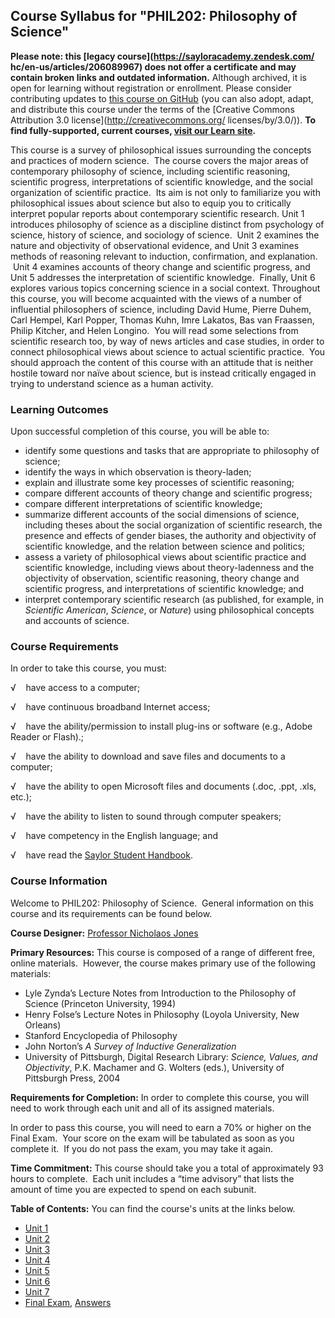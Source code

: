 Course Syllabus for "PHIL202: Philosophy of Science"
----------------------------------------------------

**Please note: this [legacy course](https://sayloracademy.zendesk.com/
hc/en-us/articles/206089967) does not offer a certificate and may contain 
broken links and outdated information.** Although archived, it is open 
for learning without registration or enrollment. Please consider contributing 
updates to [this course on GitHub](https://github.com/saylordotorg/course_phil202) 
(you can also adopt, adapt, and distribute this course under the terms of 
the [Creative Commons Attribution 3.0 license](http://creativecommons.org/
licenses/by/3.0/)). **To find fully-supported, current courses, [visit our 
Learn site](https://learn.saylor.org).**

This course is a survey of philosophical issues surrounding the concepts
and practices of modern science.  The course covers the major areas of
contemporary philosophy of science, including scientific reasoning,
scientific progress, interpretations of scientific knowledge, and the
social organization of scientific practice.  Its aim is not only to
familiarize you with philosophical issues about science but also to
equip you to critically interpret popular reports about contemporary
scientific research. Unit 1 introduces philosophy of science as a
discipline distinct from psychology of science, history of science, and
sociology of science.  Unit 2 examines the nature and objectivity of
observational evidence, and Unit 3 examines methods of reasoning
relevant to induction, confirmation, and explanation.  Unit 4 examines
accounts of theory change and scientific progress, and Unit 5 addresses
the interpretation of scientific knowledge.  Finally, Unit 6 explores
various topics concerning science in a social context. Throughout this
course, you will become acquainted with the views of a number of
influential philosophers of science, including David Hume, Pierre Duhem,
Carl Hempel, Karl Popper, Thomas Kuhn, Imre Lakatos, Bas van Fraassen,
Philip Kitcher, and Helen Longino.  You will read some selections from
scientific research too, by way of news articles and case studies, in
order to connect philosophical views about science to actual scientific
practice.  You should approach the content of this course with an
attitude that is neither hostile toward nor naïve about science, but is
instead critically engaged in trying to understand science as a human
activity.

### Learning Outcomes

Upon successful completion of this course, you will be able to:

-   identify some questions and tasks that are appropriate to philosophy
    of science;
-   identify the ways in which observation is theory-laden;
-   explain and illustrate some key processes of scientific reasoning;
-   compare different accounts of theory change and scientific progress;
-   compare different interpretations of scientific knowledge;
-   summarize different accounts of the social dimensions of science,
    including theses about the social organization of scientific
    research, the presence and effects of gender biases, the authority
    and objectivity of scientific knowledge, and the relation between
    science and politics;
-   assess a variety of philosophical views about scientific practice
    and scientific knowledge, including views about theory-ladenness and
    the objectivity of observation, scientific reasoning, theory change
    and scientific progress, and interpretations of scientific
    knowledge; and
-   interpret contemporary scientific research (as published, for
    example, in *Scientific American*, *Science*, or *Nature*) using
    philosophical concepts and accounts of science.

### Course Requirements

In order to take this course, you must:  
  
 √    have access to a computer;  
  
 √    have continuous broadband Internet access;  
  
 √    have the ability/permission to install plug-ins or software (e.g.,
Adobe Reader or Flash).;  
  
 √    have the ability to download and save files and documents to a
computer;  
  
 √    have the ability to open Microsoft files and documents (.doc,
.ppt, .xls, etc.);  
  
 √    have the ability to listen to sound through computer speakers;  
  
 √    have competency in the English language; and  
  
 √    have read the [Saylor Student
Handbook](http://www.saylor.org/site/wp-content/uploads/2012/05/Saylor-StudentHandbook.pdf).

### Course Information

Welcome to PHIL202: Philosophy of Science.  General information on this
course and its requirements can be found below.  
  
 **Course Designer:** [Professor Nicholaos
Jones](http://www.saylor.org/faculty-h-n/#ProfessorNicholaosJones)  
  
 **Primary Resources:** This course is composed of a range of different
free, online materials.  However, the course makes primary use of the
following materials:  

-   Lyle Zynda’s Lecture Notes from Introduction to the Philosophy of
    Science (Princeton University, 1994)
-   Henry Folse’s Lecture Notes in Philosophy (Loyola University, New
    Orleans)
-   Stanford Encyclopedia of Philosophy
-   John Norton’s *A Survey of Inductive Generalization*
-   University of Pittsburgh, Digital Research Library: *Science,
    Values, and Objectivity*, P.K. Machamer and G. Wolters (eds.),
    University of Pittsburgh Press, 2004

**Requirements for Completion:** In order to complete this course, you
will need to work through each unit and all of its assigned materials.  
  
 In order to pass this course, you will need to earn a 70% or higher on
the Final Exam.  Your score on the exam will be tabulated as soon as you
complete it.  If you do not pass the exam, you may take it again.  
  
 **Time Commitment:** This course should take you a total of
approximately 93 hours to complete.  Each unit includes a “time
advisory” that lists the amount of time you are expected to spend on
each subunit.  
  
**Table of Contents:** You can find the course's units at the links below.

- [Unit 1](https://legacy.saylor.org/phil202/Unit01/)
- [Unit 2](https://legacy.saylor.org/phil202/Unit02/)
- [Unit 3](https://legacy.saylor.org/phil202/Unit03/)
- [Unit 4](https://legacy.saylor.org/phil202/Unit04/)
- [Unit 5](https://legacy.saylor.org/phil202/Unit05/)
- [Unit 6](https://legacy.saylor.org/phil202/Unit06/)
- [Unit 7](https://legacy.saylor.org/phil202/Unit07/)
- [Final Exam](http://saylordotorg.github.io/LegacyExams/PHIL/PHIL202/PHIL202-FinalExam.html), [Answers](http://saylordotorg.github.io/LegacyExams/PHIL/PHIL202/PHIL202-FinalExam-Answers.html)
